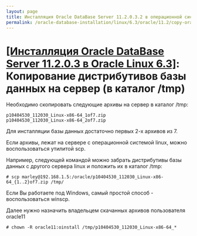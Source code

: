 ```yaml
---
layout: page
title: Инсталляция Oracle DataBase Server 11.2.0.3.2 в операционной системе Oracle Linux 6.3 x86_64
permalink: /oracle-database-installation/linux/6.3/oracle/11.2/copy-oracle-distrib-on-server/
---
```


# <a href="/oracle-database-installation/linux/6.3/oracle/11.2/">[Инсталляция Oracle DataBase Server 11.2.0.3 в Oracle Linux 6.3]</a>:  Копирование дистрибутивов базы данных на сервер (в каталог /tmp)


Необходимо скопировать следующие архивы на сервер в каталог /tmp:

	p10404530_112030_Linux-x86-64_1of7.zip
	p10404530_112030_Linux-x86-64_2of7.zip

Для инсталляции базы данных достаточно первых 2-х архивов из 7.

Если архивы, лежат на сервере с операционной системой linux, можно воспользоваться утилитой  scp.

Например, следующей командой можно забрать дистрибутивы базы данных с другого сервера linux и положить их в каталог /tmp:

	# scp marley@192.168.1.5:/oracle/p10404530_112030_Linux-x86-64_{1..2}of7.zip /tmp/

Если Вы работаете под Windows, самый простой способ - воспользоваться winscp.


Далее нужно назначить владельцем скачанных архивов пользователя oracle11

	# chown -R oracle11:oinstall /tmp/p10404530_112030_Linux-x86-64_*
